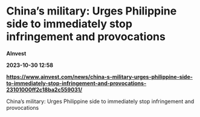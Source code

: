 # China’s military: Urges Philippine side to immediately stop infringement and provocations
**AInvest**

**2023-10-30 12:58**

**https://www.ainvest.com/news/china-s-military-urges-philippine-side-to-immediately-stop-infringement-and-provocations-23101000ff2c18ba2c559031/**

China’s military: Urges Philippine side to immediately stop infringement and provocations